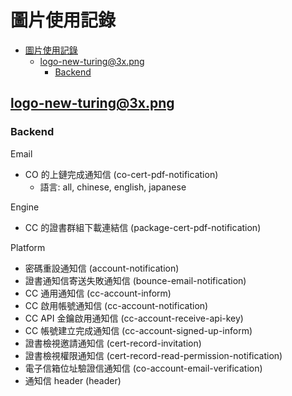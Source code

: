 # 圖片使用記錄

- [圖片使用記錄](#圖片使用記錄)
  - [logo-new-turing@3x.png](#logo-new-turing3xpng)
    - [Backend](#backend)

## logo-new-turing@3x.png

### Backend

Email
- CO 的上鏈完成通知信 (co-cert-pdf-notification)
  - 語言: all, chinese, english, japanese

Engine
- CC 的證書群組下載連結信 (package-cert-pdf-notification)

Platform
- 密碼重設通知信 (account-notification)
- 證書通知信寄送失敗通知信 (bounce-email-notification)
- CC 通用通知信 (cc-account-inform)
- CC 啟用帳號通知信 (cc-account-notification)
- CC API 金鑰啟用通知信 (cc-account-receive-api-key)
- CC 帳號建立完成通知信 (cc-account-signed-up-inform)
- 證書檢視邀請通知信 (cert-record-invitation)
- 證書檢視權限通知信 (cert-record-read-permission-notification)
- 電子信箱位址驗證信通知信 (co-account-email-verification)
- 通知信 header (header)